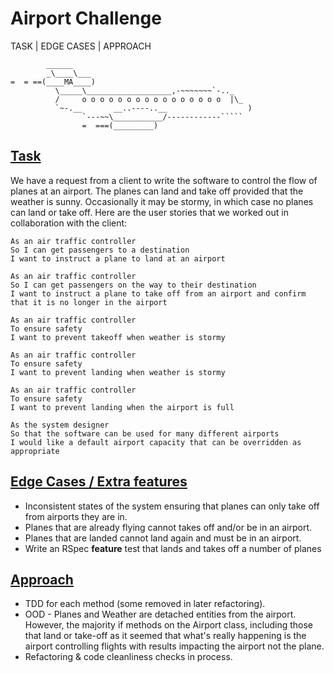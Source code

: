 Airport Challenge
=================

<a name= "task">TASK</a>  |  <a name= "edge">EDGE CASES</a>  |  <a name= "approach">APPROACH </a>

```
        ______
        _\____\___
=  = ==(____MA____)
          \_____\___________________,-~~~~~~~`-.._
          /     o o o o o o o o o o o o o o o o  |\_
          `~-.__       __..----..__                  )
                `---~~\___________/------------`````
                =  ===(_________)

```
[Task](#task)
-----

We have a request from a client to write the software to control the flow of planes at an airport. The planes can land and take off provided that the weather is sunny. Occasionally it may be stormy, in which case no planes can land or take off.  Here are the user stories that we worked out in collaboration with the client:

```
As an air traffic controller
So I can get passengers to a destination
I want to instruct a plane to land at an airport

As an air traffic controller
So I can get passengers on the way to their destination
I want to instruct a plane to take off from an airport and confirm that it is no longer in the airport

As an air traffic controller
To ensure safety
I want to prevent takeoff when weather is stormy

As an air traffic controller
To ensure safety
I want to prevent landing when weather is stormy

As an air traffic controller
To ensure safety
I want to prevent landing when the airport is full

As the system designer
So that the software can be used for many different airports
I would like a default airport capacity that can be overridden as appropriate
```

[Edge Cases / Extra features](#edge)
-----

- Inconsistent states of the system ensuring that planes can only take off from airports they are in.
- Planes that are already flying cannot takes off and/or be in an airport.
- Planes that are landed cannot land again and must be in an airport.
- Write an RSpec **feature** test that lands and takes off a number of planes

[Approach](#approach)
-----

- TDD for each method (some removed in later refactoring).
- OOD - Planes and Weather are detached entities from the airport. However, the majority if methods on the Airport class, including those that land or take-off as it seemed that what's really happening is the airport controlling flights with results impacting the airport not the plane.
- Refactoring & code cleanliness checks in process.
